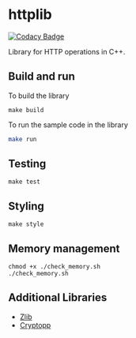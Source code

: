 # httplib

[![Codacy Badge](https://api.codacy.com/project/badge/Grade/96a0d23c882f4ee6af25eabbac7eaeb3)](https://app.codacy.com/gh/CalvoM/httplib?utm_source=github.com&utm_medium=referral&utm_content=CalvoM/httplib&utm_campaign=Badge_Grade_Settings)

Library for HTTP operations in C++.

## Build and run

To build the library
```
make build
```

To run the sample code in the library
```sh
make run
```

## Testing

```
make test
```

## Styling

```
make style
```

## Memory management

```
chmod +x ./check_memory.sh
./check_memory.sh
```

## Additional Libraries

-   [Zlib](https://zlib.net) 
-   [Cryptopp](https://github.com/weidai11/cryptopp/blob/master/Install.txt)
